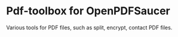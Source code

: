 Pdf-toolbox for OpenPDFSaucer
=============================

Various tools for PDF files, such as split, encrypt, contact PDF files.
